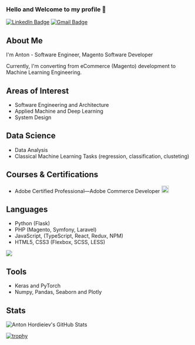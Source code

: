 ### Hello and Welcome to my profile 👋

[![LinkedIn Badge](https://img.shields.io/badge/-anton.hordieiev-blue?style=flat&logo=Linkedin&logoColor=white&link=https://www.linkedin.com/in/anton-hordieiev-058b18111/)](https://www.linkedin.com/in/anton-hordieiev-058b18111/)
[![Gmail Badge](https://img.shields.io/badge/-anton.hordieiev-c14438?style=flat&logo=Gmail&logoColor=white&link=mailto:anton.hordieiev@gmail.com)](mailto:anton.hordieiev@gmail.com)
              

## About Me

I'm Anton - Software Engineer, Magento Software Developer 


Currently, I'm converting from eCommerce (Magento) development to Machine Learning Engineering. 

## Areas of Interest

- Software Engineering and Architecture
- Applied Machine and Deep Learning
- System Design

## Data Science

- Data Analysis
- Classical Machine Learning Tasks (regression, classification, clusteting)

## Courses & Certifications

- Adobe Certified Professional—Adobe Commerce Developer [<img src='https://images.credly.com/size/680x680/images/48e73336-c91d-477f-a66f-3ad950acb597/Adobe_Certified_Professional_Experience_Cloud_products_Digital_Badge.png' alt='adobe_cert' height='20'>](https://www.credly.com/badges/2bc35209-26cb-4066-852b-fe3f01afbd8c/linked_in_profile)

## Languages

- Python (Flask)
- PHP (Magento, Symfony, Laravel)
- JavaScript, (TypeScript, React, Redux, NPM)
- HTML5, CSS3 (Flexbox, SCSS, LESS)

<img src="https://github-readme-stats.vercel.app/api/top-langs/?username=ufoxix&layout=compact&langs_count=10" />

## Tools

- Keras and PyTorch
- Numpy, Pandas, Seaborn and Plotly


## Stats

![Anton Hordieiev's GitHub Stats](https://github-readme-stats.vercel.app/api?username=ufoxix&show_icons=true&count_private=true)

[![trophy](https://github-profile-trophy.vercel.app/?username=ufoxix&rank=SECRET,SSS,SS,S,AAA,AA,A,B,C&margin-w=15)](https://github.com/ryo-ma/github-profile-trophy)
